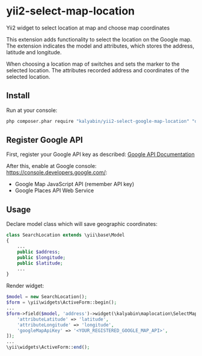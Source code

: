 # yii2-select-map-location
Yii2 widget to select location at map and choose map coordinates

This extension adds functionality to select the location on the Google map. The extension indicates the model and attributes, which stores the address, latitude and longitude.

When choosing a location map of switches and sets the marker to the selected location. The attributes recorded address and coordinates of the selected location.

## Install

Run at your console:
```bash
php composer.phar require "kalyabin/yii2-select-google-map-location" "dev-master"
```

## Register Google API

First, register your Google API key as described: [Google API Documentation](https://developers.google.com/maps/documentation/javascript/get-api-key)

After this, enable at Google console: https://console.developers.google.com/:

* Google Map JavaScript API (remember API key)
* Google Places API Web Service

## Usage

Declare model class which will save geographic coordinates:

```php
class SearchLocation extends \yii\base\Model
{
    ...
    public $address;
    public $longitude;
    public $latitude;
    ...
}
```

Render widget:
```php
$model = new SearchLocation();
$form = \yii\widgets\ActiveForm::begin();
...
$form->field($model, 'address')->widget(\kalyabin\maplocation\SelectMapLocationWidget::className(), [
    'attributeLatitude' => 'latitude',
    'attributeLongitude' => 'longitude',
    'googleMapApiKey' => '<YOUR_REGISTERED_GOOGLE_MAP_API>',
]);
...
\yii\widgets\ActiveForm::end();
```
